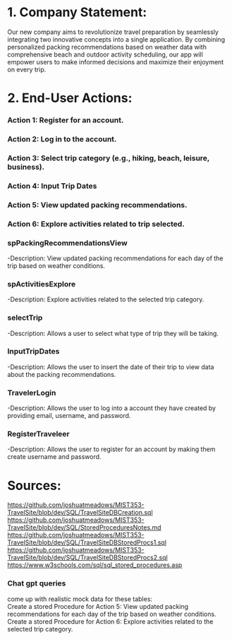 # 1. Company Statement: 
Our new company aims to revolutionize travel preparation by seamlessly integrating two innovative concepts into a single application. By combining personalized packing recommendations based on weather data with comprehensive beach and outdoor activity scheduling, our app will empower users to make informed decisions and maximize their enjoyment on every trip.
# 2. End-User Actions:
### Action 1: Register for an account.
### Action 2: Log in to the account.
### Action 3: Select trip category (e.g., hiking, beach, leisure, business).
### Action 4: Input Trip Dates
### Action 5: View updated packing recommendations.
### Action 6: Explore activities related to trip selected. 
### spPackingRecommendationsView
  -Description: View updated packing recommendations for each day of the trip based on weather conditions.
### spActivitiesExplore
  -Description: Explore activities related to the selected trip category.
### selectTrip 
  -Description: Allows a user to select what type of trip they will be taking. 
### InputTripDates
  -Description: Allows the user to insert the date of their trip to view data about the packing recommendations. 
### TravelerLogin
  -Description: Allows the user to log into a account they have created by providing email, username, and password.
### RegisterTraveleer
  -Description: Allows the user to register for an account by making them create username and password. 
# Sources:
https://github.com/joshuatmeadows/MIST353-TravelSite/blob/dev/SQL/TravelSiteDBCreation.sql
https://github.com/joshuatmeadows/MIST353-TravelSite/blob/dev/SQL/StoredProceduresNotes.md
https://github.com/joshuatmeadows/MIST353-TravelSite/blob/dev/SQL/TravelSiteDBStoredProcs1.sql
https://github.com/joshuatmeadows/MIST353-TravelSite/blob/dev/SQL/TravelSiteDBStoredProcs2.sql
https://www.w3schools.com/sql/sql_stored_procedures.asp
### Chat gpt queries 
come up with realistic mock data for these tables:   
Create a stored Procedure for Action 5: View updated packing recommendations for each day of the trip based on weather conditions.
Create a stored Procedure for Action 6: Explore activities related to the selected trip category.
